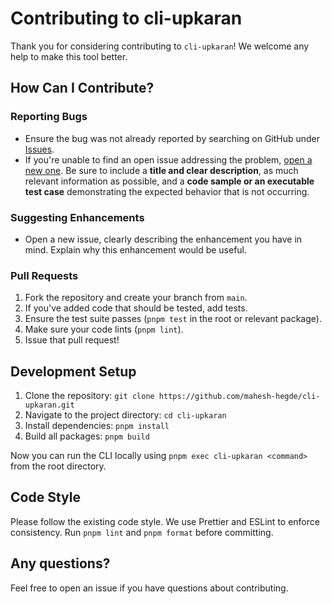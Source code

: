 # Contributing to cli-upkaran

Thank you for considering contributing to `cli-upkaran`! We welcome any help to make this tool better.

## How Can I Contribute?

### Reporting Bugs

-   Ensure the bug was not already reported by searching on GitHub under [Issues](https://github.com/mahesh-hegde/cli-upkaran/issues).
-   If you're unable to find an open issue addressing the problem, [open a new one](https://github.com/mahesh-hegde/cli-upkaran/issues/new). Be sure to include a **title and clear description**, as much relevant information as possible, and a **code sample or an executable test case** demonstrating the expected behavior that is not occurring.

### Suggesting Enhancements

-   Open a new issue, clearly describing the enhancement you have in mind. Explain why this enhancement would be useful.

### Pull Requests

1.  Fork the repository and create your branch from `main`.
2.  If you've added code that should be tested, add tests.
3.  Ensure the test suite passes (`pnpm test` in the root or relevant package).
4.  Make sure your code lints (`pnpm lint`).
5.  Issue that pull request!

## Development Setup

1.  Clone the repository: `git clone https://github.com/mahesh-hegde/cli-upkaran.git`
2.  Navigate to the project directory: `cd cli-upkaran`
3.  Install dependencies: `pnpm install`
4.  Build all packages: `pnpm build`

Now you can run the CLI locally using `pnpm exec cli-upkaran <command>` from the root directory.

## Code Style

Please follow the existing code style. We use Prettier and ESLint to enforce consistency. Run `pnpm lint` and `pnpm format` before committing.

## Any questions?

Feel free to open an issue if you have questions about contributing. 